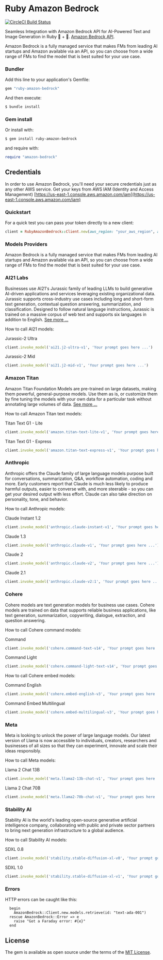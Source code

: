 # Ruby Amazon Bedrock

[![CircleCI Build Status](https://circleci.com/gh/AAlvAAro/ruby-amazon-bedrock.svg?style=shield)](https://circleci.com/gh/AAlvAAro/ruby-amazon-bedrock)

Seamless Integration with Amazon Bedrock API for AI-Powered Text and Image Generation in Ruby 🤖 + 💎. [Amazon Bedrock API](https://aws.amazon.com/es/bedrock/).

Amazon Bedrock is a fully managed service that makes FMs from leading AI startups and Amazon available via an API, so you can choose from a wide range of FMs to find the model that is best suited for your use case.

### Bundler

Add this line to your application's Gemfile:

```ruby
gem "ruby-amazon-bedrock"
```

And then execute:

```bash
$ bundle install
```

### Gem install

Or install with:

```bash
$ gem install ruby-amazon-bedrock
```

and require with:

```ruby
require "amazon-bedrock"
```

## Credentials

In order to use Amazon Bedrock, you'll need your secure credentials just as any other AWS service. Get your keys from AWS IAM (Identity and Access Management) [https://us-east-1.console.aws.amazon.com/iam](https://us-east-1.console.aws.amazon.com/iam)

### Quickstart

For a quick test you can pass your token directly to a new client:

```ruby
client = RubyAmazonBedrock::Client.new(aws_region: "your_aws_region", aws_access_key_id: "your_access_key_id", aws_access_token: "your_access_token")
```

### Models Providers

Amazon Bedrock is a fully managed service that makes FMs from leading AI startups and Amazon available via an API, so you can choose from a wide range of FMs to find the model that is best suited for your use case.

### AI21 Labs

Businesses use AI21's Jurassic family of leading LLMs to build generative AI-driven applications and services leveraging existing organizational data. Jurassic supports cross-industry use cases including long and short-form text generation, contextual question answering, summarization, and classification. Designed to follow natural language instructions, Jurassic is trained on a massive corpus of web text and supports six languages in addition to English. [See more ...](https://us-east-1.console.aws.amazon.com/bedrock/home?region=us-east-1#/providers?model=ai21.j2-ultra-v1)

How to call AI21 models:

Jurassic-2 Ultra

```ruby
client.invoke_model('ai21.j2-ultra-v1', 'Your prompt goes here ...')
```

Jurassic-2 Mid

```ruby
client.invoke_model('ai21.j2-mid-v1', 'Your prompt goes here ...')
```

### Amazon Titan

Amazon Titan Foundation Models are pre-trained on large datasets, making them powerful, general-purpose models. Use them as is, or customize them by fine tuning the models with your own data for a particular task without annotating large volumes of data. [See more ...](https://us-east-1.console.aws.amazon.com/bedrock/home?region=us-east-1#/providers?model=amazon.titan-embed-text-v1)

How to call Amazon Titan text models:

Titan Text G1 - Lite

```ruby
client.invoke_model('amazon.titan-text-lite-v1', 'Your prompt goes here ...')
```

Titan Text G1 - Express

```ruby
client.invoke_model('amazon.titan-text-express-v1', 'Your prompt goes here ...')
```

### Anthropic

Anthropic offers the Claude family of large language models purpose built for conversations, summarization, Q&A, workflow automation, coding and more. Early customers report that Claude is much less likely to produce harmful outputs, easier to converse with, and more steerable - so you can get your desired output with less effort. Claude can also take direction on personality, tone, and behavior.

How to call Anthropic models:

Claude Instant 1.2

```ruby
client.invoke_model('anthropic.claude-instant-v1', 'Your prompt goes here ...')
```

Claude 1.3

```ruby
client.invoke_model('anthropic.claude-v1', 'Your prompt goes here ...')
```

Claude 2

```ruby
client.invoke_model('anthropic.claude-v2', 'Your prompt goes here ...')
```

Claude 2.1

<!-- TODO: Add this model to the Anthropic library -->

```ruby
client.invoke_model('anthropic.claude-v2:1', 'Your prompt goes here ...')
```

### Cohere

Cohere models are text generation models for business use cases. Cohere models are trained on data that supports reliable business applications, like text generation, summarization, copywriting, dialogue, extraction, and question answering.

How to call Cohere command models:

Command

```ruby
client.invoke_model('cohere.command-text-v14', 'Your prompt goes here ...')
```

Command Light

```ruby
client.invoke_model('cohere.command-light-text-v14', 'Your prompt goes here ...')
```

How to call Cohere embed models:

Command English

```ruby
client.invoke_model('cohere.embed-english-v3', 'Your prompt goes here ...')
```

Command Embed Multilingual

```ruby
client.invoke_model('cohere.embed-multilingual-v3', 'Your prompt goes here ...')
```

### Meta

Meta is looking to unlock the power of large language models. Our latest version of Llama is now accessible to individuals, creators, researchers and businesses of all sizes so that they can experiment, innovate and scale their ideas responsibly.

How to call Meta models:

Llama 2 Chat 13B

```ruby
client.invoke_model('meta.llama2-13b-chat-v1', 'Your prompt goes here ...')
```

Llama 2 Chat 70B

```ruby
client.invoke_model('meta.llama2-70b-chat-v1', 'Your prompt goes here ...')
```

### Stability AI

Stability AI is the world's leading open-source generative artificial intelligence company, collaborating with public and private sector partners to bring next generation infrastructure to a global audience.

How to call Stability AI models:

SDXL 0.8

```ruby
client.invoke_model('stability.stable-diffusion-xl-v0', 'Your prompt goes here ...')
```

SDXL 1.0

```ruby
client.invoke_model('stability.stable-diffusion-xl-v1', 'Your prompt goes here ...')
```

### Errors

HTTP errors can be caught like this:

```
  begin
    AmazonBedrock::Client.new.models.retrieve(id: "text-ada-001")
  rescue AmazonBedrock::Error => e
    raise "Got a Faraday error: #{e}"
  end
```

<!-- ## Contributing

Bug reports and pull requests are welcome on GitHub at <https://github.com/AAlvAAro/ruby-amazon-bedrock>. -->

## License

The gem is available as open source under the terms of the [MIT License](https://opensource.org/licenses/MIT).

<!-- ## Code of Conduct

Everyone interacting in the Ruby Amazon Bedrock project's codebases, issue trackers, chat rooms and mailing lists is expected to follow the [code of conduct](https://github.com/AAlvAAro/ruby-amazon-bedrock/blob/main/CODE_OF_CONDUCT.md). -->
